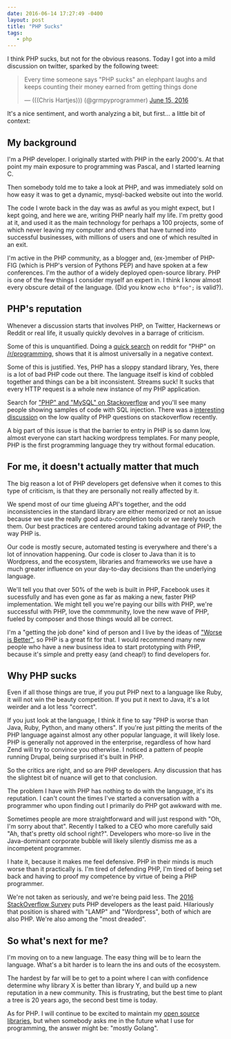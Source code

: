 ```yaml
---
date: 2016-06-14 17:27:49 -0400
layout: post
title: "PHP Sucks"
tags:
   - php
---
```


I think PHP sucks, but not for the obvious reasons. Today I got into a mild
discussion on twitter, sparked by the following tweet:

<blockquote class="twitter-tweet" data-lang="en"><p lang="en" dir="ltr">Every time someone says &quot;PHP sucks&quot; an elephpant laughs and keeps counting their money earned from getting things done</p>&mdash; (((Chris Hartjes))) (@grmpyprogrammer) <a href="https://twitter.com/grmpyprogrammer/status/743100733063581696">June 15, 2016</a></blockquote>
<script async src="//platform.twitter.com/widgets.js" charset="utf-8"></script>

It's a nice sentiment, and worth analyzing a bit, but first... a little bit of
context:

My background
-------------

I'm a PHP developer. I originally started with PHP in the early 2000's. At
that point my main exposure to programming was Pascal, and I started learning
C.

Then somebody told me to take a look at PHP, and was immediately sold on how
easy it was to get a dynamic, mysql-backed website out into the world.

The code I wrote back in the day was as awful as you might expect, but I kept
going, and here we are, writing PHP nearly half my life. I'm pretty good at it,
and used it as the main technology for perhaps a 100 projects, some of which
never leaving my computer and others that have turned into successful
businesses, with millions of users and one of which resulted in an exit.

I'm active in the PHP community, as a blogger and, (ex-)member of PHP-FIG
(which is PHP's version of Pythons PEP) and have spoken at a few conferences.
I'm the author of a widely deployed open-source library. PHP is one of the
few things I consider myself an expert in. I think I know almost every
obscure detail of the language. (Did you know `echo b"foo";` is valid?).


PHP's reputation
----------------

Whenever a discussion starts that involves PHP, on Twitter, Hackernews or
Reddit or real life, it usually quickly devolves in a barrage of criticism.

Some of this is unquantified. Doing a [quick search][2] on reddit for "PHP" on
[/r/programming][1], shows that it is almost universally in a negative
context.

Some of this is justified. Yes, PHP has a sloppy standard library, Yes, there
is a lot of bad PHP code out there. The language itself is kind of cobbled
together and things can be a bit inconsistent. Streams suck! It sucks that
every HTTP request is a whole new instance of my PHP application.

Search for ["PHP" and "MySQL" on Stackoverflow][3] and you'll see many people
showing samples of code with SQL injection. There was a [interesting
discussion][4] on the low quality of PHP questions on stackoverflow recently.

 
A big part of this issue is that the barrier to entry in PHP is so damn low,
almost everyone can start hacking wordpress templates. For many people, PHP is
the first programming language they try without formal education.


For me, it doesn't actually matter that much
--------------------------------------------

The big reason a lot of PHP developers get defensive when it comes to this
type of criticism, is that they are personally not really affected by it.

We spend most of our time glueing API's together, and the odd inconsistencies
in the standard library are either memorized or not an issue because we use
the really good auto-completion tools or we rarely touch them. Our best
practices are centered around taking advantage of PHP, the way PHP is.

Our code is mostly secure, automated testing is everywhere and there's a lot
of innovation happening. Our code is closer to Java than it is to Wordpress,
and the ecosystem, libraries and frameworks we use have a much greater
influence on your day-to-day decisions than the underlying language.

We'll tell you that over 50% of the web is built in PHP, Facebook uses it
sucessfully and has even gone as far as making a new, faster PHP
implementation. We might tell you we're paying our bills with PHP, we're
successful with PHP, love the commmunity, love the new wave of PHP, fueled
by composer and those things would all be correct.

I'm a "getting the job done" kind of person and I live by the ideas of
["Worse is Better"][5], so PHP is a great fit for that. I would recommend
many new people who have a new business idea to start prototyping with PHP,
because it's simple and pretty easy (and cheap!) to find developers for.


Why PHP sucks
-------------

Even if all those things are true, if you put PHP next to a language like
Ruby, it will not win the beauty competition. If you put it next to Java,
it's a lot weirder and a lot less "correct".

If you just look at the language, I think it fine to say "PHP is worse than Java,
Ruby, Python, and many others". If you're just pitting the merits of the PHP
language against almost any other popular language, it will likely lose.
PHP is generally not approved in the enterprise, regardless of how hard
Zend will try to convince you otherwise. I noticed a pattern of people running
Drupal, being surprised it's built in PHP.

So the critics are right, and so are PHP developers. Any discussion that has
the slightest bit of nuance will get to that conclusion.

The problem I have with PHP has nothing to do with the language, it's its
reputation. I can't count the times I've started a conversation with a
programmer who upon finding out I primarily do PHP got awkward with me.

Sometimes people are more straightforward and will just respond with "Oh,
I'm sorry about that". Recently I talked to a CEO who more carefully said 
"Ah, that's pretty old school right?". Developers who more-so live in the
Java-dominant corporate bubble will likely silently dismiss me as a
incompetent programmer.

I hate it, because it makes me feel defensive. PHP in their minds is much
worse than it practically is. I'm tired of defending PHP, I'm tired of being
set back and having to proof my competence by virtue of being a PHP programmer.

We're not taken as seriously, and we're being paid less. The
[2016 StackOverflow Survey][7] puts PHP developers as the least paid.
Hilariously that position is shared with "LAMP" and "Wordpress", both of which
are also PHP. We're also among the "most dreaded".


So what's next for me?
----------------------

I'm moving on to a new language. The easy thing will be to learn the language.
What's a bit harder is to learn the ins and outs of the ecosystem.

The hardest by far will be to get to a point where I can with confidence
determine why library X is better than library Y, and build up a new reputation
in a new community. This is frustrating, but the best time to plant a tree is
20 years ago, the second best time is today.

As for PHP. I will continue to be excited to maintain my
[open source libraries][6], but when somebody asks me in the future what I
use for programming, the answer might be: "mostly Golang".


[1]: https://www.reddit.com/r/programming/
[2]: https://www.reddit.com/r/programming/search?q=php&sort=top&restrict_sr=on&t=month
[3]: http://stackoverflow.com/questions/tagged/php+mysql
[4]: meta.stackoverflow.com/questions/324072/how-to-lure-professionals-to-stack-overflow/324078
[5]: https://www.jwz.org/doc/worse-is-better.html
[6]: http://sabre.io/
[7]: http://stackoverflow.com/research/developer-survey-2016

